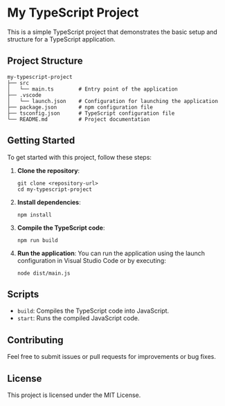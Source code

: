 # My TypeScript Project

This is a simple TypeScript project that demonstrates the basic setup and structure for a TypeScript application.

## Project Structure

```
my-typescript-project
├── src
│   └── main.ts        # Entry point of the application
├── .vscode
│   └── launch.json    # Configuration for launching the application
├── package.json       # npm configuration file
├── tsconfig.json      # TypeScript configuration file
└── README.md          # Project documentation
```

## Getting Started

To get started with this project, follow these steps:

1. **Clone the repository**:
   ```
   git clone <repository-url>
   cd my-typescript-project
   ```

2. **Install dependencies**:
   ```
   npm install
   ```

3. **Compile the TypeScript code**:
   ```
   npm run build
   ```

4. **Run the application**:
   You can run the application using the launch configuration in Visual Studio Code or by executing:
   ```
   node dist/main.js
   ```

## Scripts

- `build`: Compiles the TypeScript code into JavaScript.
- `start`: Runs the compiled JavaScript code.

## Contributing

Feel free to submit issues or pull requests for improvements or bug fixes. 

## License

This project is licensed under the MIT License.